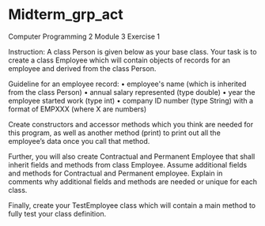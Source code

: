 # Midterm_grp_act

Computer Programming 2
Module 3 Exercise 1

Instruction: A class Person is given below as your base class. Your task is to create a class
Employee which will contain objects of records for an employee and derived from the class
Person.

Guideline for an employee record:
• employee's name (which is inherited from the class Person)
• annual salary represented (type double)
• year the employee started work (type int)
• company ID number (type String) with a format of EMPXXX (where X are numbers)

Create constructors and accessor methods which you think are needed for this program, as
well as another method (print) to print out all the employee’s data once you call that
method.

Further, you will also create Contractual and Permanent Employee that shall inherit fields
and methods from class Employee. Assume additional fields and methods for Contractual
and Permanent employee. Explain in comments why additional fields and methods are
needed or unique for each class.

Finally, create your TestEmployee class which will contain a main method to fully test your
class definition.
